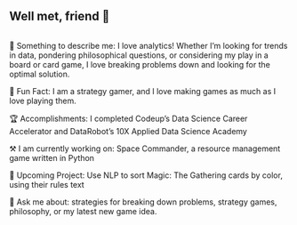## Well met, friend 🤝

![]()

🔎 Something to describe me: I love analytics! Whether I’m looking for trends in data, pondering philosophical questions, or considering my play in a board or card game, I love breaking problems down and looking for the optimal solution.

🎲 Fun Fact: I am a strategy gamer, and I love making games as much as I love playing them.

🏆 Accomplishments: I completed Codeup’s Data Science Career Accelerator and DataRobot’s 10X Applied Data Science Academy

⚒ I am currently working on: Space Commander, a resource management game written in Python

📓 Upcoming Project: Use NLP to sort Magic: The Gathering cards by color, using their rules text

💬 Ask me about: strategies for breaking down problems, strategy games, philosophy, or my latest new game idea.

